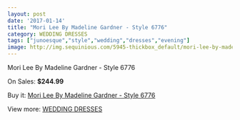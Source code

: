 ```yaml
---
layout: post
date: '2017-01-14'
title: "Mori Lee By Madeline Gardner - Style 6776"
category: WEDDING DRESSES
tags: ["junoesque","style","wedding","dresses","evening"]
image: http://img.sequinious.com/5945-thickbox_default/mori-lee-by-madeline-gardner-style-6776.jpg
---
```

Mori Lee By Madeline Gardner - Style 6776

On Sales: **$244.99**
<a href="https://www.sequinious.com/wedding-dresses/2454-mori-lee-by-madeline-gardner-style-6776.html"><amp-img layout="responsive" width="600" height="600" src="//img.sequinious.com/5945-thickbox_default/mori-lee-by-madeline-gardner-style-6776.jpg" alt="Mori Lee By Madeline Gardner - Style 6776 0" /></a>
<a href="https://www.sequinious.com/wedding-dresses/2454-mori-lee-by-madeline-gardner-style-6776.html"><amp-img layout="responsive" width="600" height="600" src="//img.sequinious.com/5947-thickbox_default/mori-lee-by-madeline-gardner-style-6776.jpg" alt="Mori Lee By Madeline Gardner - Style 6776 1" /></a>
<a href="https://www.sequinious.com/wedding-dresses/2454-mori-lee-by-madeline-gardner-style-6776.html"><amp-img layout="responsive" width="600" height="600" src="//img.sequinious.com/5946-thickbox_default/mori-lee-by-madeline-gardner-style-6776.jpg" alt="Mori Lee By Madeline Gardner - Style 6776 2" /></a>

Buy it: [Mori Lee By Madeline Gardner - Style 6776](https://www.sequinious.com/wedding-dresses/2454-mori-lee-by-madeline-gardner-style-6776.html "Mori Lee By Madeline Gardner - Style 6776")

View more: [WEDDING DRESSES](https://www.sequinious.com/2-wedding-dresses "WEDDING DRESSES")
